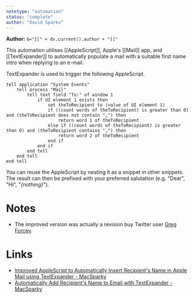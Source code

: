 ```yaml
---
notetype: "automation"
status: "complete"
author: "David Sparks"
---
```


**Author:** `$="[[" + dv.current().author + "]]"`

This automation utilises [[AppleScript]], Apple's [[Mail]] app, and [[TextExpander]] to automatically populate a mail with a suitable first name intro when replying to an e-mail.

TextExpander is used to trigger the following AppleScript.

```applescript
tell application "System Events"
    tell process "Mail"
        tell text field "To:" of window 1
            if UI element 1 exists then
                set theToRecipient to (value of UI element 1)
                if ((count words of theToRecipient) is greater than 0) and (theToRecipient does not contain ",") then
                    return word 1 of theToRecipient
                else if ((count words of theToRecipient) is greater than 0) and (theToRecipient contains ",") then
                    return word 2 of theToRecipient
                end if
            end if
        end tell
    end tell
end tell
```

You can reuse the AppleScript by nesting it as a snippet in other snippets. The result can then be prefixed with your preferred salutation (e.g. "Dear", "Hi", "*{nothing}*").

# Notes
- The improved version was actually a revision buy Twitter user [Greg Forcey](https://twitter.com/GregForcey).

# Links
- [Improved AppleScript to Automatically Insert Recipient's Name in Apple Mail using TextExpander - MacSparky](https://www.macsparky.com/blog/2019/02/2019-2-improved-applescript-to-automatically-insert-recipients-name-in-apple-mail-using-textexpander/)
- [Automatically Add Recipient's Name to Email with TextExpander - MacSparky](https://www.macsparky.com/blog/2015/6/automatically-add-recipients-name-to-email-with-textexapnder)